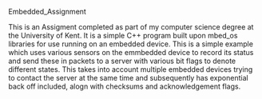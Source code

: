 Embedded_Assignment

This is an Assigment completed as part of my computer science degree at the University of Kent. It is a simple C++ program built upon mbed_os libraries for use running on an embedded device. This is a simple example which uses various sensors on the emmbedded device to record its status and send these in packets to a server with various bit flags to denote different states. This takes into account multiple embedded devices trying to contact the server at the same time and subsequently has exponential back off included, alogn with checksums and acknowledgement flags.
